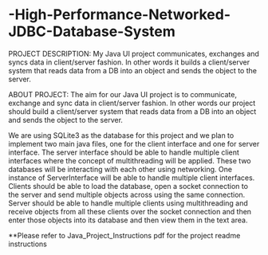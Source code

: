 # -High-Performance-Networked-JDBC-Database-System
PROJECT DESCRIPTION:
My Java UI project communicates, exchanges and syncs data in client/server fashion. In other words it builds a client/server system that reads data from a DB into an object and sends the object to the server.

ABOUT PROJECT:
The aim for our Java UI project is to communicate, exchange and sync data in client/server fashion. In other words our project should build a client/server system that reads data from a DB into an object and sends the object to the server.

We are using SQLite3 as the database for this project and we plan to implement two main java files, one for the client interface and one for server interface. The server interface should be able to handle multiple client interfaces where the concept of multithreading will be applied. These two databases will be interacting with each other using networking. One instance of ServerInterface will be able to handle multiple client interfaces. Clients should be able to load the database, open a socket connection to the server and send multiple objects across using the same connection. Server should be able to handle multiple clients using multithreading and receive objects from all these clients over the socket connection and then enter those objects into its database and then view them in the text area.

**Please refer to Java_Project_Instructions pdf for the project readme instructions
